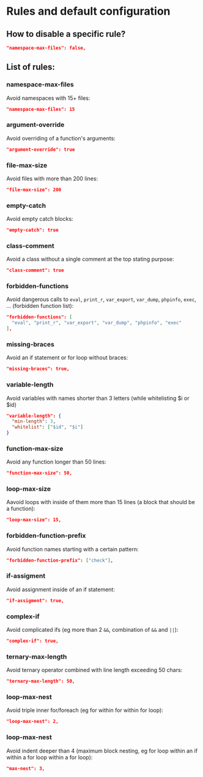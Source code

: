 # Rules and default configuration

## How to disable a specific rule?

```JSON
"namespace-max-files": false,
```

## List of rules:

### namespace-max-files

Avoid namespaces with 15+ files:

```JSON
"namespace-max-files": 15
```

### argument-override

Avoid overriding of a function's arguments:

```JSON
"argument-override": true
```

### file-max-size

Avoid files with more than 200 lines:

```JSON
"file-max-size": 200
```

### empty-catch

Avoid empty catch blocks:

```JSON
"empty-catch": true
```

### class-comment

Avoid a class without a single comment at the top stating purpose:

```JSON
"class-comment": true
```

### forbidden-functions

Avoid dangerous calls to `eval`, `print_r`, `var_export`, `var_dump`, `phpinfo`, `exec`, ... (forbidden function list):

```JSON
"forbidden-functions": [
  "eval", "print_r", "var_export", "var_dump", "phpinfo", "exec"
],
```

### missing-braces

Avoid an if statement or for loop without braces:

```JSON
"missing-braces": true,
```

### variable-length

Avoid variables with names shorter than 3 letters (while whitelisting $i or $id)

```JSON
"variable-length": {
  "min-length": 3,
  "whitelist": ["$id", "$i"]
}
```

### function-max-size

Avoid any function longer than 50 lines:

```JSON
"function-max-size": 50,
```

### loop-max-size

Aavoid loops with inside of them more than 15 lines (a block that should be a function):

```JSON
"loop-max-size": 15,
```

### forbidden-function-prefix

Avoid function names starting with a certain pattern:

```JSON
"forbidden-function-prefix": ["check"],
```

### if-assigment

Avoid assignment inside of an if statement:

```JSON
"if-assigment": true,
```

### complex-if

Avoid complicated ifs (eg more than 2 `&&`, combination of `&&` and `||`):

```JSON
"complex-if": true,
```

### ternary-max-length

Avoid ternary operator combined with line length exceeding 50 chars:

```JSON
"ternary-max-length": 50,
```

### loop-max-nest

Avoid triple inner for/foreach (eg for within for within for loop):

```JSON
"loop-max-nest": 2,
```

### loop-max-nest

Avoid indent deeper than 4 (maximum block nesting, eg for loop within an if within a for loop within a for loop):

```JSON
"max-nest": 3,
```

